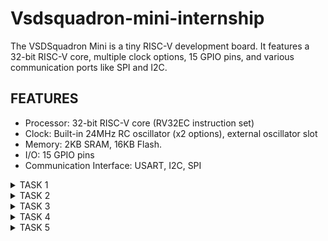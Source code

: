 # Vsdsquadron-mini-internship
The VSDSquadron Mini is a tiny RISC-V development board. It features a 32-bit RISC-V core, multiple clock options, 15 GPIO pins, and various communication ports like SPI and I2C.
## FEATURES
* Processor: 32-bit RISC-V core (RV32EC instruction set)
* Clock: Built-in 24MHz RC oscillator (x2 options), external oscillator slot
* Memory: 2KB SRAM, 16KB Flash.
* I/O: 15 GPIO pins
* Communication Interface: USART, I2C, SPI
 <details>
<summary>TASK 1</summary>
<br>   
  
To install the RISC-V toolchain using VDI, write a C code to calculate the sum of numbers from 1 to N and analyse the risc assembly code.
### 1. Installation of the virtual box
  
![Virtual box installation](https://github.com/RaghaviSivakumar/vsdsquadron-mini-internship/assets/147801536/c766acf2-a5df-48ba-ab58-deda02cb8969)
### 2. Installation of Ubuntu

![Installation of Ubuntu](https://github.com/RaghaviSivakumar/vsdsquadron-mini-internship/assets/147801536/103c1e1c-9dc6-4b75-b9e4-9ac2fb3240a3)
### 3. C code to execute the sum of numbers from 1 to N
* Leafpad is installed using the command
  `sudo snap install leafpad`
* Creating the file using the command `leafpad sum1ton.c &`
* Write the C program.

![C program of sum of num from 1 to n](https://github.com/RaghaviSivakumar/vsdsquadron-mini-internship/assets/147801536/d9d41ff6-667c-4f76-9e72-77ecde57a10c)
### 4. Output of the C program
* Compile the program using the command `gcc sum1ton.c` and execute the program using the command `./a.out`

![Output of the c program](https://github.com/RaghaviSivakumar/vsdsquadron-mini-internship/assets/147801536/bd30357f-4ff8-4ab4-880f-74b4af1c871a)
### 5. Converting the C program to RISC-V instruction set
* Using the command `riscv64-unknown-elf-gcc -O1 -mabi=lp64 -march=rv64i -o sum1ton.o sum1ton.c`
* In another tab, use the following command to visualize the assembly code `riscv64-unknown-elf-objdump -d sum1ton.o| less` and to access the main part use command `/main`
* Also, to observe the difference executing the same with -Ofast instead of -O1 as `riscv64-unknown-elf-gcc -Ofast -mabi=lp64 -march=rv64i -o sum1ton.o sum1ton.c` 

![fast instruction](https://github.com/RaghaviSivakumar/vsdsquadron-mini-internship/assets/147801536/211a916e-4934-41b2-b58e-c13a90f571cb)
### 6. Calculation of RISC-V instructions.
* Number of instructions are calculated,

![Calculation of riscv instructions](https://github.com/RaghaviSivakumar/vsdsquadron-mini-internship/assets/147801536/4da1e45a-c5c0-4319-b489-2c83a2125c60)
</details>

<details>
<summary>TASK 2</summary>
 <br>
 
## SMART ELEVATOR CONTROLLER
A smart elevator controller is designed to optimize the operation of an elevator system using advanced algorithms and modern technology. It reduces wait times, improves energy efficiency, and enhances the user experience by dynamically responding to varying demand patterns. Key features may include load sensors, position sensors, occupancy sensors, and intelligent dispatch systems.

## 1. C code for the elevator controller
* Creating the file using the command `leafpad elevator.c &`
* The sample C code for the smart elevator controller can be given as

```
#include <stdio.h>
#include <stdbool.h>

#define NUM_FLOORS 10
#define NUM_ELEVATORS 1

// Elevator states
typedef enum {
    IDLE,
    MOVING_UP,
    MOVING_DOWN,
    DOOR_OPEN,
    DOOR_CLOSED
} ElevatorState;

// Elevator struct
typedef struct {
    int currentFloor;
    ElevatorState state;
} Elevator;

// Function prototypes
void initializeElevator(Elevator *elevator);
void moveElevator(Elevator *elevator, int targetFloor);
void openDoor(Elevator *elevator);
void closeDoor(Elevator *elevator);

int main() {
    Elevator elevators[NUM_ELEVATORS];
    int targetFloor;

    // Initialize elevator(s)
    for (int i = 0; i < NUM_ELEVATORS; i++) {
        initializeElevator(&elevators[i]);
    }

    // Example scenario: Request to go to floor 5
    targetFloor = 5;

    // Assuming there's only one elevator in this example
    moveElevator(&elevators[0], targetFloor);

    return 0;
}

void initializeElevator(Elevator *elevator) {
    elevator->currentFloor = 1;  // Start at floor 1
    elevator->state = IDLE;
}

void moveElevator(Elevator *elevator, int targetFloor) {
    if (elevator->currentFloor < targetFloor) {
        elevator->state = MOVING_UP;
        printf("Elevator moving up...\n");
        while (elevator->currentFloor < targetFloor) {
            elevator->currentFloor++;
            // Simulating movement delay
            printf("Floor %d\n", elevator->currentFloor);
        }
    } else if (elevator->currentFloor > targetFloor) {
        elevator->state = MOVING_DOWN;
        printf("Elevator moving down...\n");
        while (elevator->currentFloor > targetFloor) {
            elevator->currentFloor--;
            // Simulating movement delay
            printf("Floor %d\n", elevator->currentFloor);
        }
    }

    // Arrived at target floor
    elevator->state = DOOR_OPEN;
    openDoor(elevator);
    closeDoor(elevator);
}

void openDoor(Elevator *elevator) {
    elevator->state = DOOR_OPEN;
    printf("Elevator door opening...\n");
    // Simulating door opening delay
    printf("Door opened.\n");
}

void closeDoor(Elevator *elevator) {
    elevator->state = DOOR_CLOSED;
    // Simulating door closing delay
    printf("Elevator door closing...\n");
    printf("Door closed.\n");
}
```
![Program for smart elevator controller](https://github.com/RaghaviSivakumar/vsdsquadron-mini-internship/assets/147801536/253098db-5635-492f-a11e-700eeda5e477)
![Program for smart elevator controller1](https://github.com/RaghaviSivakumar/vsdsquadron-mini-internship/assets/147801536/d2b5d337-63de-468e-b88a-6adbd3ebe2ae)
![Program for smart elevator controller2](https://github.com/RaghaviSivakumar/vsdsquadron-mini-internship/assets/147801536/b1fb67a0-c35a-4bbc-a6a0-66825a062381)
![Program for smart elevator controller3](https://github.com/RaghaviSivakumar/vsdsquadron-mini-internship/assets/147801536/f9774793-b667-4a22-b93d-206c9f59d5c4)

## 2. The output of the code
* Compile the program using the command `gcc elevator.c` and execute the program using the command `./a.out`

  ![The output of the code](https://github.com/RaghaviSivakumar/vsdsquadron-mini-internship/assets/147801536/d0c2da82-4725-45ed-9bec-91e044447703)
  
## 3. Converting the C program to RISC-V instruction set
* Using the command `riscv64-unknown-elf-gcc -O1 -mabi=lp64 -march=rv64i -o elevator.o elevator.c`
  
  ![RISC-V instructions(O1)-1](https://github.com/RaghaviSivakumar/vsdsquadron-mini-internship/assets/147801536/8f5c62e8-057d-4bb0-a8a5-21b9a9dbeb9a)


* In another tab, use the following command to visualize the assembly code `riscv64-unknown-elf-objdump -d elevator.o | less`

  ![To get the Output of the instruction](https://github.com/RaghaviSivakumar/vsdsquadron-mini-internship/assets/147801536/595efc05-d3a4-4eed-a042-4925d9fa136c)

  
* To access the main part use command `/main`

  ![Searching for the main part-command](https://github.com/RaghaviSivakumar/vsdsquadron-mini-internship/assets/147801536/b13fff4e-0685-4340-b41f-044e6d94e2a6)


* Number of instructions are calculated at `-O1`

  ![Screenshot 2024-06-25 010055](https://github.com/RaghaviSivakumar/vsdsquadron-mini-internship/assets/147801536/7fcf38a0-ba6e-4f0f-b072-e1462b733f4b)

  There are 12 lines of instructions in the main part of the code.


* To observe the difference executing the same with -Ofast instead of -O1 as `riscv64-unknown-elf-gcc -Ofast -mabi=lp64 -march=rv64i -o elevator.o elevator.c`

  ![RISC-V instruction(Ofast)](https://github.com/RaghaviSivakumar/vsdsquadron-mini-internship/assets/147801536/153d84a0-c026-44a7-8840-33589eeba998)


* Similarly,accessing the main part and the number of instructions are being calculated at `-Ofast`

  ![Screenshot 2024-06-25 010356](https://github.com/RaghaviSivakumar/vsdsquadron-mini-internship/assets/147801536/54c71a41-d3c9-453d-bf7d-515aa9e96c80)

  There are 11 lines of instructions in the main block when executed at `-Ofast`
  By comparing, the number of instructions are reduced from 12 to 11 at `-Ofast`
  </details>
<details>
<summary>TASK 3</summary>
 <br>
  To execute the spike simulation of the previous project (Smart elevator controller),to observe with -O1 and -Ofast and to run the RISC-V instructions.

* Compiling the smart elevator controller program using the command `gcc sum1ton.c` and executing the same using the command `./a.out`.
* Also, executing the same code in RISC-V compiler by calling the program using the command `riscv64-unknown-elf-gcc -Ofast -mabi=lp64 -march=rv64i -o elevator.o elevator.c` and executing using the spike command `spike pk elevator.o`
* We obtain the same output at both the cases.

![Output at both cases](https://github.com/RaghaviSivakumar/vsdsquadron-mini-internship/assets/147801536/fad9c6f4-1eb2-4913-bf9a-e7688829d5ac)


* To debug,Opening the objdump of the smart elevator controller code using the command `riscv64-unknown-elf-objdump -d elevator.o | less`

 ![less](https://github.com/RaghaviSivakumar/vsdsquadron-mini-internship/assets/147801536/da47034e-fe18-4e82-a37d-2444c4539738)
 
* Furtherly, to debug those instruction got from the objdump, we need to open a debuger and we will be debuggging the spike using the command `spike -d pk elevator.o`

![Debugger](https://github.com/RaghaviSivakumar/vsdsquadron-mini-internship/assets/147801536/d2b6808f-f6b4-4fd9-aece-68a2ceb857d6)

* By using the command `until pc 0 100b0`, the program counter runs from 0 till the assembly code 100b0.

![until 100b0](https://github.com/RaghaviSivakumar/vsdsquadron-mini-internship/assets/147801536/16124c13-4793-4803-9773-82cec46b4bd7)

* To find the contents of a particular assembly code, use the command `reg 0 sp` and by pressing enter the next instruction will be executed.

![sp](https://github.com/RaghaviSivakumar/vsdsquadron-mini-internship/assets/147801536/d8431af8-7e62-4dd4-838c-6c6955ab0a8d)

* By giving the `reg 0 sp` command again, we can find the updated value of the sp-stack pointer.
* Here, initially the value of sp was `0x0000003ffffffb50` at the next code, the sp is subtracted with the hexadecimal value of `32` which is `20`, furtherly after the execution of the code, the value of sp is updated as `0x0000003ffffffb30`(where addi-add immediate).
  
![Screenshot 2024-06-27 124102](https://github.com/RaghaviSivakumar/vsdsquadron-mini-internship/assets/147801536/e3b0a699-8a82-420d-bd64-be7495bd5324)
![Screenshot 2024-06-27 125953](https://github.com/RaghaviSivakumar/vsdsquadron-mini-internship/assets/147801536/0349f4cc-27d2-460d-b4a4-bc84bf897ae2)
</details>

<details>
<summary>TASK 4</summary>

### RISC-V Instruction Types
* R-type instructions for register-register operations
* I-type instructions for immediate and load operations
* S-type instructions for store operations
* B-type instructions for conditional branch operations
* U-type instructions for long immediate
* J-type instructions for unconditional jumps.

![image](https://github.com/RaghaviSivakumar/vsdsquadron-mini-internship/assets/147801536/46c7bc3a-ef90-449b-862b-4250d94e3a50)

#### R-TYPE
The R-type command format is very clear. In the actual encoding process, the arrangement of encoding positions is meaningful. For example, the encoding position of the three register indexes in different instruction formats are always the same. Index of Rd is at 11-7, Index of rs1 is at 19-15, and Index of rs2 is at 24-20. This is their fixed position. Some instructions may not be useful. The index to the partial register. For example, there is no rs2 in the second instruction type I-type, but there are rs1 and rd and their indexes are in the corresponding positions. For another example, in s-type funct3 is at bits 14-12. The opcode is available in all instruction formats, and the position remains unchanged, always bit 0-6.

![image](https://github.com/RaghaviSivakumar/vsdsquadron-mini-internship/assets/147801536/01d43f07-33cb-4d10-a363-b10659c9e282)


#### I-TYPE
The upper 12 bits of I-type is an immediate number. The opcode is different from other instruction formats because the corresponding specific operations are different, and other parts are very similar to R-type.

![image](https://github.com/RaghaviSivakumar/vsdsquadron-mini-internship/assets/147801536/b861711c-2089-43f4-a58a-715bcbf7158d)
![image](https://github.com/RaghaviSivakumar/vsdsquadron-mini-internship/assets/147801536/d7dc39a8-61fd-4652-9dc5-65a74052307f)



#### S-TYPE
The characteristic of S-type instruction is that there is no rd register. In this type of instruction, the immediate is divided into two parts, the first part is in bit11-5, and the second part is in bit4-0. The 5 bits of the immediate 4-0 occupy the position of rd in other instruction formats, and 5-11 occupy the position of funct7. Explain that the command format does not need to write back. That is, read the two values from the two registers and perform the operation together with the immediate, and write the result to the register after the operation is over.


#### U-TYPE
A 20-bit immediate is provided in the U-type instruction. The final operation result is related to the 20-bit immediate, and the result is written back to the rd register. The opcode determines the type of operation. There are no funct3, rs1, rs2, and funct7 in U-type. This type of instruction structure is very simple.

![image](https://github.com/RaghaviSivakumar/vsdsquadron-mini-internship/assets/147801536/ed2f9f5a-824e-41b8-87b7-a10349118a08)


#### B-TYPE
B-type instructions are mainly used as branch instructions, but they are conditional Branch. It means to decide whether to jump or not need to depend on whether the condition is valid. The B-type machine code structure is shown in Figure 2-1. The instruction does not include rd register and funct7, but contains rs1, rs2, funct3 and immediate. The immediate is divided into two areas. The encoding of B-type instruction immediate is out of order. The reason is not described in detail here. There is a specific article on the official site explaining why it is out of order. In short, it has been verified that the effect on CPU operation function when the immediate number sequence is in this order is very well. But the immediate is disrupted, so it will be decoded when the CPU executes in the future. After decoding, the CPU needs to restore the disrupted immediate in order. For example, when the CPU gets a B-type instruction, the immediate in it is scrambled, and the CPU needs to arrange the immediate in the order of 12-1 to restore the immediate.

![image](https://github.com/RaghaviSivakumar/vsdsquadron-mini-internship/assets/147801536/b463502a-6544-4791-834c-18b8bb14e5aa)


#### J-TYPE
The format of this instruction is very similar to U-type, it only have Rd register and immediate and opcode. At the same time, the immediate of J-type is also disrupted. That means that the CPU must first put the immediate numbers together to restore the original immediate numbers when decoding.

![image](https://github.com/RaghaviSivakumar/vsdsquadron-mini-internship/assets/147801536/3b3f4428-09c7-4e03-a585-3f6e0cb94865)

### INSTRUCTIONS and 32 BIT MACHINE CODES


`1.ADD r1,r2,r3`
```
* Instruction-R-type
  According to the structure of R-type
* funct7(ADD)-0000000
* rs2(r3)-00011
* rs1(r2)-00010
* funct3-000
* rd(r1)-00001
* opcode-0110011
```
*32-bit code:0000000 00011 00010 000 00001 0110011*

`2.SUB r3,r1,r2`
```
* Instruction-R-type
  According to the structure of R-type
* funct7(ADD)-0100000
* rs2(r2)-00010
* rs1(r1)-00001
* funct3-000
* rd(r1)-00011
* opcode-0110011
```
*32-bit code:0100000 00010 00001 000 00011 0110011*

`3.AND r2,r1,r3`
```
* Instruction-R-type
  According to the structure of R-type
* funct7(ADD)-0000000
* rs2(r3)-00011
* rs1(r1)-00001
* funct3-111
* rd(r2)-00010
* opcode-0110011
```
*32-bit code:0000000 00011 00001 111 00010 0110011*

`4.OR r8,r2,r5`
```
* Instruction-R-type
  According to the structure of R-type
* funct7(ADD)-0000000
* rs2(r5)-00101
* rs1(r2)-00010
* funct3-110
* rd(r2)-01000
* opcode-0110011
```
*32-bit code:0000000 00101 00010 110 01000 0110011*

`5.XOR r8,r1,r4`
```
* Instruction-R-type
  According to the structure of R-type
* funct7(ADD)-0000000
* rs2(r4)-00100
* rs1(r1)-00001
* funct3-100
* rd(r8)-01000
* opcode-0110011
```
*32-bit code:0000000 00100 00001 100 01000 0110011*

`6.SLT r10,r2,r4`
```
* Instruction-R-type
  According to the structure of R-type
* funct7(ADD)-0000000
* rs2(r4)-00100
* rs1(r2)-00010
* funct3-010
* rd(r2)-01010
* opcode-0110011
```
*32-bit code:0000000 00100 00010 010 01010 0110011*

`7.ADDI r12,r3,5`
```
* Instruction-I-type
  According to the structure of I-type
* imm[11:0](5)-000000001001
* rs1(r3)-00011
* funct3-000
* rd(r12)-01100
* opcode-0010011
```
*32-bit code:000000001001 00011 000 01100 0010011*

`8.SW r3,r1,4`
```
* Instruction-S-type
  According to the structure of S-type
* imm[11:5]-0000000
* rs2(r3)-00011
* rs1(r1)-00001
* funct3-010
* imm[4:0]-00100
* opcode-0100011
```
*32-bit code:0000000 00011 00001 010 00100 0100011*

`9.SRL r16,r11,r2`
```
* Instruction-R-type
  According to the structure of R-type
* funct7(ADD)-0000000
* rs2(r2)-00010
* rs1(r11)-01011
* funct3-101
* rd(r2)-10000
* opcode-0110011
```
*32-bit code:0000000 00010 01011 101 10000 0110011*

`10.BNE r0,r1,20`
```
* Instruction-B-type
  According to the structure of B-type
* offset[12,10:5]-0000001
* rs2(r1)-00001
* rs1(r0)-00000
* funct3-001
* offset[11,4:1]-01000
* opcode-1100011
```
*32-bit code:0000001 00001 00000 001 01000 1100011*

`11.BEQ r0,r0,15`
```
* Instruction-B-type
  According to the structure of B-type
* offset[12,10:5]-0000000
* rs2(r0)-00000
* rs1(r0)-00000
* funct3-000
* offset[11,4:1]-11110
* opcode-1100011
```
*32-bit code:0000000 00000 00000 000 11110 1100011*

`12.LW r13,r11,2`
```
* Instruction-I-type
  According to the structure of I-type
* imm[11:0](2)-000000000010
* rs1(r11)-01011
* funct3-010
* rd(r13)-01101
* opcode-0000011
```
*32-bit code:000000000010 01011 010 01101 0000011*

`13.SLL r15,r11,r2`
```
* Instruction-R-type
  According to the structure of R-type
* funct7-0000000
* rs2(r2)-00010
* rs1(r11)-01011
* funct3-001
* rd(r15)-01111
* opcode-0110011
```
*32-bit code:0000000 00010 01011 001 01111 0110011*


</details>

<details>
 <summary>TASK 5</summary>
 <br>
 
## Using the RISC-V core verilog netlist and testbench for functional simulation experiment.To upload the waveform snapshots for the commands.
#### 1. Cloning the reference repo:
* By using the command `git clone https://github.com/vinayrayapati/rv32i.git proj name` ,clone the reference repo which contains the verilog netlist and testbench

![Screenshot from 2024-07-06 19-43-10](https://github.com/RaghaviSivakumar/vsdsquadron-mini-internship/assets/147801536/d9fe452e-3c7e-484c-a3a3-9a80780426c2)

#### 2. Installation to setup simulation tools:
* To setup the simulation tools such as iverilog and GTKwave, using the command
`sudo apt update` and
`sudo apt install iverilog gtkwave`

![Screenshot from 2024-07-06 20-03-20](https://github.com/RaghaviSivakumar/vsdsquadron-mini-internship/assets/147801536/4b68a768-d1b9-4fa6-a199-9d7e23e2d5e9)


#### 3. Edit the testbench file:
* Use the command `nano iiitb_rv32i_tb.v`
* Check the testbench format is as below.

![Screenshot from 2024-07-06 20-19-23](https://github.com/RaghaviSivakumar/vsdsquadron-mini-internship/assets/147801536/792d52f1-1682-4f94-93f1-1ce2476e0c9d)
![Screenshot from 2024-07-06 20-15-31](https://github.com/RaghaviSivakumar/vsdsquadron-mini-internship/assets/147801536/b98d1db0-088b-437a-b349-65174dbc8e85)

#### 4. Run the functional simulation:
* To compile and simulate use the commands `iverilog -o rv32i_simulation iiitb_rv32i_tb.v` and `vvp rv32i_simulation`

![Screenshot from 2024-07-06 20-26-02](https://github.com/RaghaviSivakumar/vsdsquadron-mini-internship/assets/147801536/8d8768c9-714f-4d7d-b07b-e1fc7a62ae15)

#### 5. View the waveform:
* To view the waveform,use the command  `gtkwave simulation.vcd`

![Screenshot from 2024-07-06 20-29-32](https://github.com/RaghaviSivakumar/vsdsquadron-mini-internship/assets/147801536/2c81f700-4406-4b6a-b8dc-b6a6fec5d4d2)

* If no directory found,use the command `gtkwave simulation.vcd`

![Screenshot from 2024-07-06 20-34-58](https://github.com/RaghaviSivakumar/vsdsquadron-mini-internship/assets/147801536/715dabc9-52cd-4b3f-b4e5-48807fdb2f1d)

Furtherly,the gtkwave window will open.

![Screenshot from 2024-07-06 20-31-38](https://github.com/RaghaviSivakumar/vsdsquadron-mini-internship/assets/147801536/89d20d15-158e-4b0f-8da6-7a59d2c8c442)

#### Output waveform:

##### 1.ADD:

![Screenshot from 2024-07-06 20-48-44](https://github.com/RaghaviSivakumar/vsdsquadron-mini-internship/assets/147801536/889d0045-cc34-446f-8914-1aab9cbec840)
##### 2.SUB:

![Screenshot from 2024-07-06 20-54-45](https://github.com/RaghaviSivakumar/vsdsquadron-mini-internship/assets/147801536/608ece20-8fa5-4e48-8ef1-6d37a02a2628)
##### 3.AND:

![Screenshot from 2024-07-06 20-57-14](https://github.com/RaghaviSivakumar/vsdsquadron-mini-internship/assets/147801536/91bda506-1537-4b4e-9e1f-bf5c26547871)
##### 4.OR:

![Screenshot from 2024-07-06 20-59-24](https://github.com/RaghaviSivakumar/vsdsquadron-mini-internship/assets/147801536/cc81e966-2a98-474e-aef2-5cf2bd060850)
##### 5.XOR:

![Screenshot from 2024-07-06 21-00-52](https://github.com/RaghaviSivakumar/vsdsquadron-mini-internship/assets/147801536/556a7e0d-cc87-4d48-9549-64e8d629e3cc)

##### 6.SLT:

![Screenshot from 2024-07-06 21-02-02](https://github.com/RaghaviSivakumar/vsdsquadron-mini-internship/assets/147801536/da48102b-5bf9-4044-b516-b80a14788beb)
##### 7.BEQ:

![Screenshot from 2024-07-06 21-03-06](https://github.com/RaghaviSivakumar/vsdsquadron-mini-internship/assets/147801536/4de4cf15-7e94-408d-a199-dac880acb1c5)














 
</details>



  
  



  






